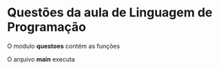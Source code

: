 # Questões da aula de Linguagem de Programação

O modulo **questoes** contém as funções

O arquivo **main** executa
